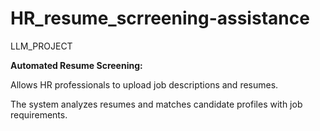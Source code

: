 # HR_resume_scrreening-assistance
LLM_PROJECT



**Automated Resume Screening:**

Allows HR professionals to upload job descriptions and resumes.

The system analyzes resumes and matches candidate profiles with job requirements.





